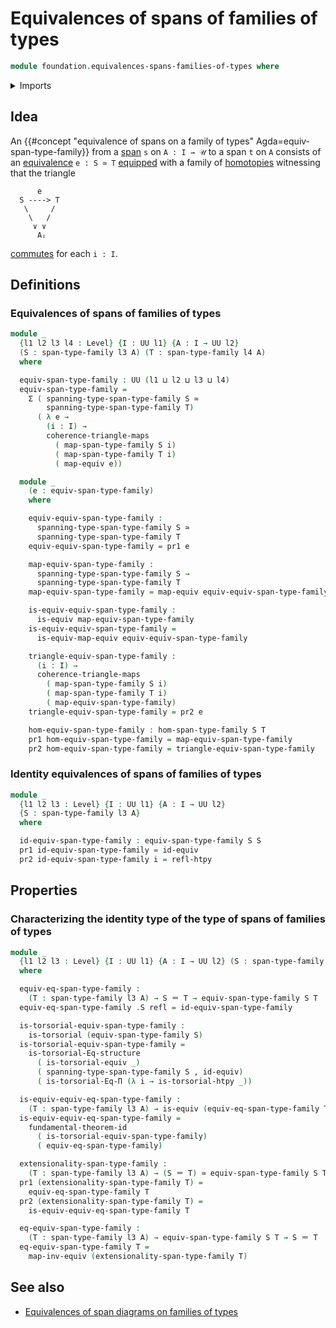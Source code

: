 # Equivalences of spans of families of types

```agda
module foundation.equivalences-spans-families-of-types where
```

<details><summary>Imports</summary>

```agda
open import foundation.dependent-pair-types
open import foundation.equality-dependent-function-types
open import foundation.fundamental-theorem-of-identity-types
open import foundation.homotopies
open import foundation.homotopy-induction
open import foundation.identity-types
open import foundation.morphisms-spans-families-of-types
open import foundation.spans-families-of-types
open import foundation.structure-identity-principle
open import foundation.univalence
open import foundation.universe-levels

open import foundation-core.commuting-triangles-of-maps
open import foundation-core.equivalences
open import foundation-core.torsorial-type-families
```

</details>

## Idea

An
{{#concept "equivalence of spans on a family of types" Agda=equiv-span-type-family}}
from a [span](foundation.spans-families-of-types.md) `s` on `A : I → 𝒰` to a
span `t` on `A` consists of an [equivalence](foundation-core.equivalences.md)
`e : S ≃ T` [equipped](foundation.structure.md) with a family of
[homotopies](foundation-core.homotopies.md) witnessing that the triangle

```text
      e
  S ----> T
   \     /
    \   /
     ∨ ∨
      Aᵢ
```

[commutes](foundation.commuting-triangles-of-maps.md) for each `i : I`.

## Definitions

### Equivalences of spans of families of types

```agda
module _
  {l1 l2 l3 l4 : Level} {I : UU l1} {A : I → UU l2}
  (S : span-type-family l3 A) (T : span-type-family l4 A)
  where

  equiv-span-type-family : UU (l1 ⊔ l2 ⊔ l3 ⊔ l4)
  equiv-span-type-family =
    Σ ( spanning-type-span-type-family S ≃
        spanning-type-span-type-family T)
      ( λ e →
        (i : I) →
        coherence-triangle-maps
          ( map-span-type-family S i)
          ( map-span-type-family T i)
          ( map-equiv e))

  module _
    (e : equiv-span-type-family)
    where

    equiv-equiv-span-type-family :
      spanning-type-span-type-family S ≃
      spanning-type-span-type-family T
    equiv-equiv-span-type-family = pr1 e

    map-equiv-span-type-family :
      spanning-type-span-type-family S →
      spanning-type-span-type-family T
    map-equiv-span-type-family = map-equiv equiv-equiv-span-type-family

    is-equiv-equiv-span-type-family :
      is-equiv map-equiv-span-type-family
    is-equiv-equiv-span-type-family =
      is-equiv-map-equiv equiv-equiv-span-type-family

    triangle-equiv-span-type-family :
      (i : I) →
      coherence-triangle-maps
        ( map-span-type-family S i)
        ( map-span-type-family T i)
        ( map-equiv-span-type-family)
    triangle-equiv-span-type-family = pr2 e

    hom-equiv-span-type-family : hom-span-type-family S T
    pr1 hom-equiv-span-type-family = map-equiv-span-type-family
    pr2 hom-equiv-span-type-family = triangle-equiv-span-type-family
```

### Identity equivalences of spans of families of types

```agda
module _
  {l1 l2 l3 : Level} {I : UU l1} {A : I → UU l2}
  {S : span-type-family l3 A}
  where

  id-equiv-span-type-family : equiv-span-type-family S S
  pr1 id-equiv-span-type-family = id-equiv
  pr2 id-equiv-span-type-family i = refl-htpy
```

## Properties

### Characterizing the identity type of the type of spans of families of types

```agda
module _
  {l1 l2 l3 : Level} {I : UU l1} {A : I → UU l2} (S : span-type-family l3 A)
  where

  equiv-eq-span-type-family :
    (T : span-type-family l3 A) → S ＝ T → equiv-span-type-family S T
  equiv-eq-span-type-family .S refl = id-equiv-span-type-family

  is-torsorial-equiv-span-type-family :
    is-torsorial (equiv-span-type-family S)
  is-torsorial-equiv-span-type-family =
    is-torsorial-Eq-structure
      ( is-torsorial-equiv _)
      ( spanning-type-span-type-family S , id-equiv)
      ( is-torsorial-Eq-Π (λ i → is-torsorial-htpy _))

  is-equiv-equiv-eq-span-type-family :
    (T : span-type-family l3 A) → is-equiv (equiv-eq-span-type-family T)
  is-equiv-equiv-eq-span-type-family =
    fundamental-theorem-id
      ( is-torsorial-equiv-span-type-family)
      ( equiv-eq-span-type-family)

  extensionality-span-type-family :
    (T : span-type-family l3 A) → (S ＝ T) ≃ equiv-span-type-family S T
  pr1 (extensionality-span-type-family T) =
    equiv-eq-span-type-family T
  pr2 (extensionality-span-type-family T) =
    is-equiv-equiv-eq-span-type-family T

  eq-equiv-span-type-family :
    (T : span-type-family l3 A) → equiv-span-type-family S T → S ＝ T
  eq-equiv-span-type-family T =
    map-inv-equiv (extensionality-span-type-family T)
```

## See also

- [Equivalences of span diagrams on families of types](foundation.equivalences-span-diagrams-families-of-types.md)
